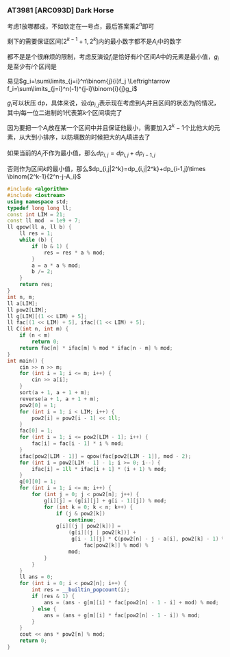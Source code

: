 ### AT3981 [ARC093D] Dark Horse

考虑$1$放哪都成，不如钦定在一号点，最后答案乘$2^n$即可

剩下的需要保证区间$[2^{k-1}+1,2^k]$内的最小数字都不是$A_i$中的数字

都不是是个很麻烦的限制，考虑反演设$f_i$是恰好有$i$个区间$A$中的元素是最小值，$g_i$是至少有$i$个区间是

易见$g_i=\sum\limits_{j=i}^n\binom{j}{i}f_j \Leftrightarrow f_i=\sum\limits_{j=i}^n(-1)^{j-i}\binom{i}{j}g_i$

$g_i$可以状压 dp，具体来说，设$dp_{i,j}$表示现在考虑到$A_i$并且区间的状态为$j$的情况，其中$j$每一位二进制的$1$代表第$k$个区间填完了

因为要把一个$A_i$放在某一个区间中并且保证他最小，需要加入$2^k-1$个比他大的元素，从大到小排序，以防填数的时候把大的$A_i$填进去了

如果当前的$A_i$不作为最小值，那么$dp_{i,j}=dp_{i,j}+dp_{i-1,j}$

否则作为区间$k$的最小值，那么$dp_{i,j|2^k}=dp_{i,j|2^k}+dp_{i-1,j}\times \binom{2^k-1}{2^n-j-A_i}$

```cpp
#include <algorithm>
#include <iostream>
using namespace std;
typedef long long ll;
const int LIM = 21;
const ll mod  = 1e9 + 7;
ll qpow(ll a, ll b) {
    ll res = 1;
    while (b) {
        if (b & 1) {
            res = res * a % mod;
        }
        a = a * a % mod;
        b /= 2;
    }
    return res;
}
int n, m;
ll a[LIM];
ll pow2[LIM];
ll g[LIM][(1 << LIM) + 5];
ll fac[(1 << LIM) + 5], ifac[(1 << LIM) + 5];
ll C(int n, int m) {
    if (n < m)
        return 0;
    return fac[n] * ifac[m] % mod * ifac[n - m] % mod;
}
int main() {
    cin >> n >> m;
    for (int i = 1; i <= m; i++) {
        cin >> a[i];
    }
    sort(a + 1, a + 1 + m);
    reverse(a + 1, a + 1 + m);
    pow2[0] = 1;
    for (int i = 1; i < LIM; i++) {
        pow2[i] = pow2[i - 1] << 1ll;
    }
    fac[0] = 1;
    for (int i = 1; i <= pow2[LIM - 1]; i++) {
        fac[i] = fac[i - 1] * i % mod;
    }
    ifac[pow2[LIM - 1]] = qpow(fac[pow2[LIM - 1]], mod - 2);
    for (int i = pow2[LIM - 1] - 1; i >= 0; i--) {
        ifac[i] = 1ll * ifac[i + 1] * (i + 1) % mod;
    }
    g[0][0] = 1;
    for (int i = 1; i <= m; i++) {
        for (int j = 0; j < pow2[n]; j++) {
            g[i][j] = (g[i][j] + g[i - 1][j]) % mod;
            for (int k = 0; k < n; k++) {
                if (j & pow2[k])
                    continue;
                g[i][(j | pow2[k])] =
                    (g[i][(j | pow2[k])] +
                     g[i - 1][j] * C(pow2[n] - j - a[i], pow2[k] - 1) % mod *
                         fac[pow2[k]] % mod) %
                    mod;
            }
        }
    }
    ll ans = 0;
    for (int i = 0; i < pow2[n]; i++) {
        int res = __builtin_popcount(i);
        if (res & 1) {
            ans = (ans - g[m][i] * fac[pow2[n] - 1 - i] + mod) % mod;
        } else {
            ans = (ans + g[m][i] * fac[pow2[n] - 1 - i]) % mod;
        }
    }
    cout << ans * pow2[n] % mod;
    return 0;
}
```